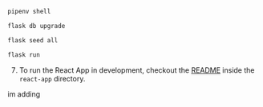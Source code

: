 ```bash
pipenv shell
```

```bash
flask db upgrade
```

```bash
flask seed all
```

```bash
flask run
```

7. To run the React App in development, checkout the [README](./react-app/README.md) inside the `react-app` directory.

im adding
